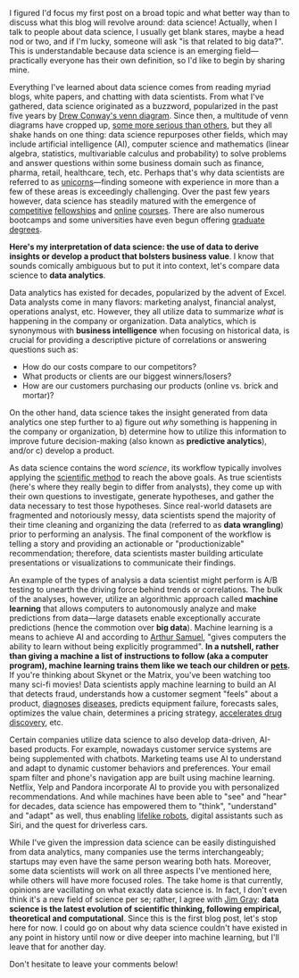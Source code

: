 I figured I'd focus my first post on a broad topic and what better way than to discuss what this blog will revolve around: data science! Actually, when I talk to people about data science, I usually get blank stares, maybe a head nod or two, and if I'm lucky, someone will ask "is that related to big data?". This is understandable because data science is an emerging field&mdash;practically everyone has their own definition, so I'd like to begin by sharing mine.
<!-- TEASER_END -->

Everything I've learned about data science comes from reading myriad blogs, white papers, and chatting with data scientists. From what I've gathered, data science originated as a buzzword, popularized in the past five years by [Drew Conway's venn diagram](http://drewconway.com/zia/2013/3/26/the-data-science-venn-diagram). Since then, a multitude of venn diagrams have cropped up, [some more serious than others](http://joelgrus.com/2013/06/09/post-prism-data-science-venn-diagram), but they all shake hands on one thing: data science repurposes other fields, which may include artificial intelligence (AI), computer science and mathematics (linear algebra, statistics, multivariable calculus and probability) to solve problems and answer questions within some business domain such as finance, pharma, retail, healthcare, tech, etc. Perhaps that's why data scientists are referred to as [unicorns](http://www.forbes.com/sites/theopriestley/2015/07/01/chasing-big-data-and-the-data-scientist-unicorn/#2529a3693bdb)&mdash;finding someone with experience in more than a few of these areas is exceedingly challenging. Over the past few years however, data science has steadily matured with the emergence of [competitive](https://www.thedataincubator.com) [fellowships](http://insightdatascience.com) and [online](https://www.coursera.org/browse/data-science) [courses](https://www.udacity.com/courses/data-science). There are also numerous bootcamps and some universities have even begun offering [graduate degrees](https://datascience.berkeley.edu).

**Here's my interpretation of data science: the use of data to derive insights or develop a product that bolsters business value**. I know that sounds comically ambiguous but to put it into context, let's compare data science to **data analytics**.

Data analytics has existed for decades, popularized by the advent of Excel. Data analysts come in many flavors: marketing analyst, financial analyst, operations analyst, etc. However, they all utilize data to summarize *what* is happening in the company or organization. Data analytics, which is synonymous with **business intelligence** when focusing on historical data, is crucial for providing a descriptive picture of correlations or answering questions such as:

- How do our costs compare to our competitors? 
- What products or clients are our biggest winners/losers?
- How are our customers purchasing our products (online vs. brick and mortar)? 

On the other hand, data science takes the insight generated from data analytics one step further to a) figure out *why* something is happening in the company or organization, b) determine how to utilize this information to improve future decision-making (also known as **predictive analytics**), and/or c) develop a product. 

As data science contains the word *science*, its workflow typically involves applying the [scientific method](http://science.howstuffworks.com/innovation/scientific-experiments/scientific-method6.htm) to reach the above goals. As true scientists (here's where they really begin to differ from analysts), they come up with their own questions to investigate, generate hypotheses, and gather the data necessary to test those hypotheses. Since real-world datasets are fragmented and notoriously messy, data scientists spend the majority of their time cleaning and organizing the data (referred to as **data wrangling**) prior to performing an analysis. The final component of the workflow is telling a story and providing an actionable or "productionizable" recommendation; therefore, data scientists master building articulate presentations or visualizations to communicate their findings.

An example of the types of analysis a data scientist might perform is A/B testing to unearth the driving force behind trends or correlations. The bulk of the analyses, however, utilize an algorithmic approach called **machine learning** that allows computers to autonomously analyze and make predictions from data&mdash;large datasets enable exceptionally accurate predictions (hence the commotion over **big data**). Machine learning is a means to achieve AI and according to [Arthur Samuel](http://domino.research.ibm.com/tchjr/journalindex.nsf/600cc5649e2871db852568150060213c/3d602ed510e01ee985256bfa0067fb65!OpenDocument), "gives computers the ability to learn without being explicitly programmed". **In a nutshell, rather than giving a machine a list of instructions to follow (aka a computer program), machine learning trains them like we teach our children or [pets](https://www.wired.com/2016/05/the-end-of-code).** If you're thinking about Skynet or the Matrix, you've been watching too many sci-fi movies! Data scientists apply machine learning to build an AI that detects fraud, understands how a customer segment "feels" about a product, [diagnoses](https://blog.insightdatascience.com/head-over-heels-detecting-parkinsons-disease-from-accelerometer-data-b36aa46e320b#.gymp0w30k) [diseases](http://www.slate.com/articles/health_and_science/ucsc2015/2015/04/decoding_and_defeating_cancer_with_data_science.html), predicts equipment failure, forecasts sales, optimizes the value chain, determines a pricing strategy, [accelerates drug discovery](http://www.huffingtonpost.com/adi-gaskell/using-machine-learning-to_b_12049046.html), etc.

Certain companies utilize data science to also develop data-driven, AI-based products. For example, nowadays customer service systems are being supplemented with chatbots. Marketing teams use AI to understand and adapt to dynamic customer behaviors and preferences. Your email spam filter and phone's navigation app are built using machine learning. Netflix, Yelp and Pandora incorporate AI to provide you with personalized recommendations. And while machines have been able to "see" and "hear" for decades, data science has empowered them to "think", "understand" and "adapt" as well, thus enabling [lifelike robots](https://www.youtube.com/watch?v=rVlhMGQgDkY&t=2s), digital assistants such as Siri, and the quest for driverless cars.

While I've given the impression data science can be easily distinguished from data analytics, many companies use the terms interchangeably; startups may even have the same person wearing both hats. Moreover, some data scientists will work on all three aspects I've mentioned here, while others will have more focused roles. The take home is that currently, opinions are vacillating on what exactly data science is. In fact, I don't even think it's a new field of science per se; rather, I agree with [Jim Gray](https://www.amazon.com/Fourth-Paradigm-Data-Intensive-Scientific-Discovery/dp/0982544200): **data science is the latest evolution of scientific thinking, following empirical, theoretical and computational**. Since this is the first blog post, let's stop here for now. I could go on about why data science couldn't have existed in any point in history until now or dive deeper into machine learning, but I'll leave that for another day. 

Don't hesitate to leave your comments below!